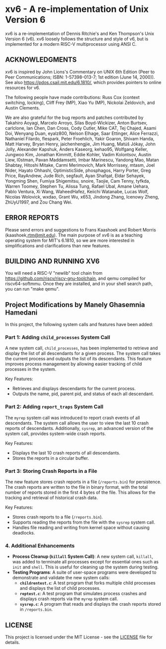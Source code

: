 # xv6 - A re-implementation of Unix Version 6

xv6 is a re-implementation of Dennis Ritchie's and Ken Thompson's Unix
Version 6 (v6). xv6 loosely follows the structure and style of v6,
but is implemented for a modern RISC-V multiprocessor using ANSI C.

## ACKNOWLEDGMENTS

xv6 is inspired by John Lions's Commentary on UNIX 6th Edition (Peer
to Peer Communications; ISBN: 1-57398-013-7; 1st edition (June 14,
2000)). See also https://pdos.csail.mit.edu/6.1810/, which provides
pointers to online resources for v6.

The following people have made contributions: Russ Cox (context switching,
locking), Cliff Frey (MP), Xiao Yu (MP), Nickolai Zeldovich, and Austin
Clements.

We are also grateful for the bug reports and patches contributed by
Takahiro Aoyagi, Marcelo Arroyo, Silas Boyd-Wickizer, Anton Burtsev,
carlclone, Ian Chen, Dan Cross, Cody Cutler, Mike CAT, Tej Chajed,
Asami Doi, Wenyang Duan, eyalz800, Nelson Elhage, Saar Ettinger, Alice
Ferrazzi, Nathaniel Filardo, flespark, Peter Froehlich, Yakir Goaron,
Shivam Handa, Matt Harvey, Bryan Henry, jaichenhengjie, Jim Huang,
Matúš Jókay, John Jolly, Alexander Kapshuk, Anders Kaseorg, kehao95,
Wolfgang Keller, Jungwoo Kim, Jonathan Kimmitt, Eddie Kohler, Vadim
Kolontsov, Austin Liew, l0stman, Pavan Maddamsetti, Imbar Marinescu,
Yandong Mao, Matan Shabtay, Hitoshi Mitake, Carmi Merimovich, Mark
Morrissey, mtasm, Joel Nider, Hayato Ohhashi, OptimisticSide,
phosphagos, Harry Porter, Greg Price, RayAndrew, Jude Rich, segfault,
Ayan Shafqat, Eldar Sehayek, Yongming Shen, Fumiya Shigemitsu, snoire,
Taojie, Cam Tenny, tyfkda, Warren Toomey, Stephen Tu, Alissa Tung,
Rafael Ubal, Amane Uehara, Pablo Ventura, Xi Wang, WaheedHafez,
Keiichi Watanabe, Lucas Wolf, Nicolas Wolovick, wxdao, Grant Wu, x653,
Jindong Zhang, Icenowy Zheng, ZhUyU1997, and Zou Chang Wei.

## ERROR REPORTS

Please send errors and suggestions to Frans Kaashoek and Robert Morris
(kaashoek,rtm@mit.edu). The main purpose of xv6 is as a teaching
operating system for MIT's 6.1810, so we are more interested in
simplifications and clarifications than new features.

## BUILDING AND RUNNING XV6

You will need a RISC-V "newlib" tool chain from
https://github.com/riscv/riscv-gnu-toolchain, and qemu compiled for
riscv64-softmmu. Once they are installed, and in your shell
search path, you can run "make qemu".

## Project Modifications by Manely Ghasemnia Hamedani

In this project, the following system calls and features have been added:

### Part 1: Adding `child_processes` System Call

A new system call, `child_processes`, has been implemented to retrieve and display the list of all descendants for a given process. The system call takes the current process and outputs the list of its descendants. This feature improves process management by allowing easier tracking of child processes in the system.

Key Features:
- Retrieves and displays descendants for the current process.
- Outputs the name, pid, parent pid, and status of each all descendant.

### Part 2: Adding `report_traps` System Call

The `myrep` system call was introduced to report crash events of all descendants. The system call allows the user to view the last 10 crash reports of descendants. Additionally, `sysrep`, an advanced version of the system call, provides system-wide crash reports.

Key Features:
- Displays the last 10 crash reports of all descendants.
- Stores the reports in a circular buffer.

### Part 3: Storing Crash Reports in a File

The new feature stores crash reports in a file (`/reports.bin`) for persistence. The crash reports are written to the file in binary format, with the total number of reports stored in the first 4 bytes of the file. This allows for the tracking and retrieval of historical crash data.

Key Features:
- Stores crash reports to a file (`/reports.bin`).
- Supports reading the reports from the file with the `sysrep` system call.
- Handles file reading and writing from kernel space without causing deadlocks.

### 4. **Additional Enhancements**

- **Process Cleanup (`killall` System Call)**: A new system call, `killall`, was added to terminate all processes except for essential ones such as `init` and `shell`. This is useful for cleaning up the system during testing.
- **Testing Programs**: A suite of user-space programs were developed to demonstrate and validate the new system calls:
  - **`childrentest.c`**: A test program that forks multiple child processes and displays the list of child processes.
  - **`reptest.c`**: A test program that simulates process crashes and displays crash reports via the `myrep` system call.
  - **`sysrep.c`**: A program that reads and displays the crash reports stored in `/reports.bin`.

## LICENSE

This project is licensed under the MIT License - see the [LICENSE](LICENSE) file for details.
